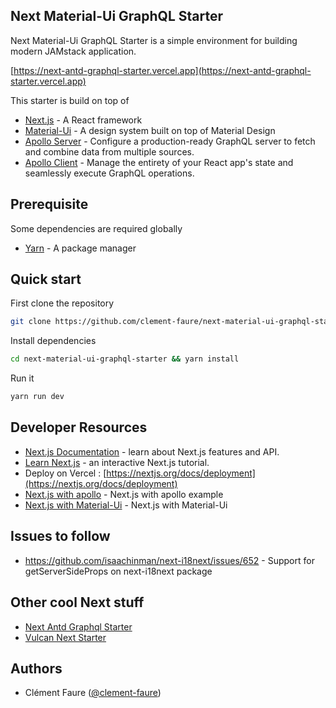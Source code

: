 ## Next Material-Ui GraphQL Starter

Next Material-Ui GraphQL Starter is a simple environment for building modern JAMstack application.

[https://next-antd-graphql-starter.vercel.app](https://next-antd-graphql-starter.vercel.app)

This starter is build on top of

- [Next.js](https://nextjs.org/docs) - A React framework
- [Material-Ui](https://material-ui.com/) - A design system built on top of Material Design
- [Apollo Server](https://www.apollographql.com/docs/apollo-server/) - Configure a production-ready GraphQL server to fetch and combine data from multiple sources.
- [Apollo Client](https://www.apollographql.com/docs/react/) - Manage the entirety of your React app's state and seamlessly execute GraphQL operations.

## Prerequisite

Some dependencies are required globally

- [Yarn](https://classic.yarnpkg.com/fr/docs/install/#mac-stable) - A package manager

## Quick start

First clone the repository

```bash
git clone https://github.com/clement-faure/next-material-ui-graphql-starter.git
```

Install dependencies

```bash
cd next-material-ui-graphql-starter && yarn install
```

Run it

```bash
yarn run dev
```

## Developer Resources

- [Next.js Documentation](https://nextjs.org/docs) - learn about Next.js features and API.
- [Learn Next.js](https://nextjs.org/learn) - an interactive Next.js tutorial.
- Deploy on Vercel : [https://nextjs.org/docs/deployment](https://nextjs.org/docs/deployment)
- [Next.js with apollo](https://github.com/vercel/next.js/tree/canary/examples/with-apollo/) - Next.js with apollo example
- [Next.js with Material-Ui](https://github.com/mui-org/material-ui/tree/master/examples/nextjs) - Next.js with Material-Ui

## Issues to follow

- https://github.com/isaachinman/next-i18next/issues/652 - Support for getServerSideProps on next-i18next package

## Other cool Next stuff

- [Next Antd Graphql Starter](https://github.com/clement-faure/next-antd-graphql-starter)
- [Vulcan Next Starter](https://github.com/VulcanJS/vulcan-next-starter)

## Authors

- Clément Faure ([@clement-faure](https://www.clement-faure.fr/))
